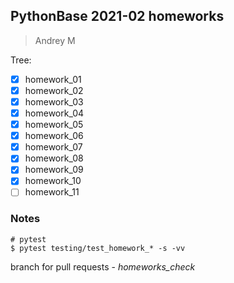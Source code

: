 ## PythonBase 2021-02 homeworks

> Andrey M

Tree:

- [X] homework_01
- [X] homework_02
- [X] homework_03
- [X] homework_04
- [X] homework_05
- [X] homework_06
- [X] homework_07
- [X] homework_08
- [X] homework_09
- [X] homework_10
- [ ] homework_11

### Notes

    # pytest
    $ pytest testing/test_homework_* -s -vv


branch for pull requests - *homeworks_check*
